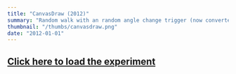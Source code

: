 ```yaml
---
title: "CanvasDraw (2012)"
summary: "Random walk with an random angle change trigger (now converted to canvas!)"
thumbnail: "/thumbs/canvasdraw.png"
date: "2012-01-01"
---
```


## [Click here to load the experiment](/inc/canvasdraw)